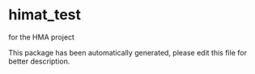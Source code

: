 # himat_test

for the HMA project

This package has been automatically generated, 
please edit this file for better description.